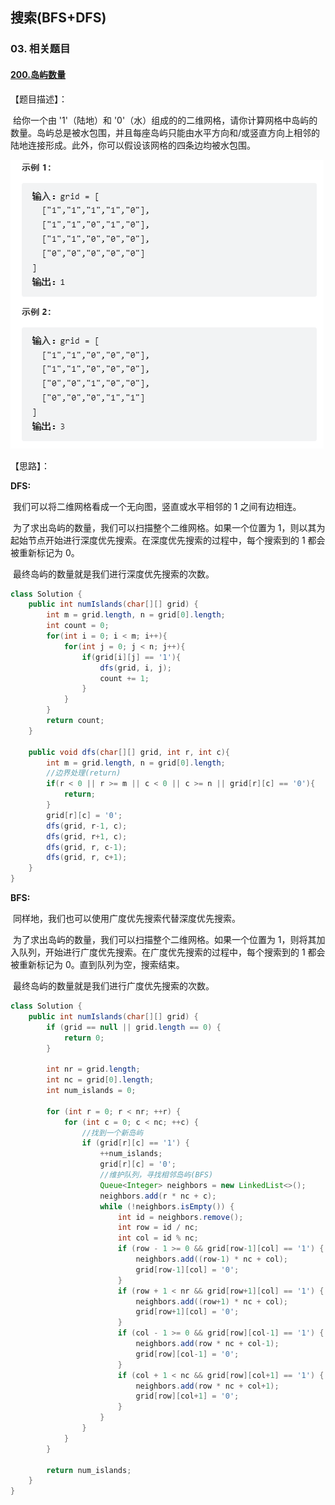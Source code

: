 ## 搜索(BFS+DFS)

### 03. 相关题目

#### [200.岛屿数量](https://leetcode-cn.com/problems/number-of-islands/)

【题目描述】：

​		给你一个由 '1'（陆地）和 '0'（水）组成的的二维网格，请你计算网格中岛屿的数量。岛屿总是被水包围，并且每座岛屿只能由水平方向和/或竖直方向上相邻的陆地连接形成。此外，你可以假设该网格的四条边均被水包围。

![image-20220313154534826](搜索(BFS+DFS).assets/image-20220313154534826.png)

【思路】：

**DFS:**

​		我们可以将二维网格看成一个无向图，竖直或水平相邻的 1 之间有边相连。

​		为了求出岛屿的数量，我们可以扫描整个二维网格。如果一个位置为 1，则以其为起始节点开始进行深度优先搜索。在深度优先搜索的过程中，每个搜索到的 1 都会被重新标记为 0。

​		最终岛屿的数量就是我们进行深度优先搜索的次数。

~~~JAVA
class Solution { 
    public int numIslands(char[][] grid) {
        int m = grid.length, n = grid[0].length;
        int count = 0;
        for(int i = 0; i < m; i++){
            for(int j = 0; j < n; j++){
                if(grid[i][j] == '1'){
                    dfs(grid, i, j);
                    count += 1;
                }
            }
        }
        return count;
    }

    public void dfs(char[][] grid, int r, int c){
        int m = grid.length, n = grid[0].length;
        //边界处理(return)
        if(r < 0 || r >= m || c < 0 || c >= n || grid[r][c] == '0'){
            return;
        }
        grid[r][c] = '0';
        dfs(grid, r-1, c);
        dfs(grid, r+1, c);
        dfs(grid, r, c-1);
        dfs(grid, r, c+1);
    }
}
~~~



**BFS:**

​		同样地，我们也可以使用广度优先搜索代替深度优先搜索。

​		为了求出岛屿的数量，我们可以扫描整个二维网格。如果一个位置为 1，则将其加入队列，开始进行广度优先搜索。在广度优先搜索的过程中，每个搜索到的 1 都会被重新标记为 0。直到队列为空，搜索结束。

​		最终岛屿的数量就是我们进行广度优先搜索的次数。

~~~JAVA
class Solution {
    public int numIslands(char[][] grid) {
        if (grid == null || grid.length == 0) {
            return 0;
        }

        int nr = grid.length;
        int nc = grid[0].length;
        int num_islands = 0;

        for (int r = 0; r < nr; ++r) {
            for (int c = 0; c < nc; ++c) {
                //找到一个新岛屿
                if (grid[r][c] == '1') {
                    ++num_islands;
                    grid[r][c] = '0';
                    //维护队列，寻找相邻岛屿(BFS)
                    Queue<Integer> neighbors = new LinkedList<>();
                    neighbors.add(r * nc + c);
                    while (!neighbors.isEmpty()) {
                        int id = neighbors.remove();
                        int row = id / nc;
                        int col = id % nc;
                        if (row - 1 >= 0 && grid[row-1][col] == '1') {
                            neighbors.add((row-1) * nc + col);
                            grid[row-1][col] = '0';
                        }
                        if (row + 1 < nr && grid[row+1][col] == '1') {
                            neighbors.add((row+1) * nc + col);
                            grid[row+1][col] = '0';
                        }
                        if (col - 1 >= 0 && grid[row][col-1] == '1') {
                            neighbors.add(row * nc + col-1);
                            grid[row][col-1] = '0';
                        }
                        if (col + 1 < nc && grid[row][col+1] == '1') {
                            neighbors.add(row * nc + col+1);
                            grid[row][col+1] = '0';
                        }
                    }
                }
            }
        }

        return num_islands;
    }
}
~~~



